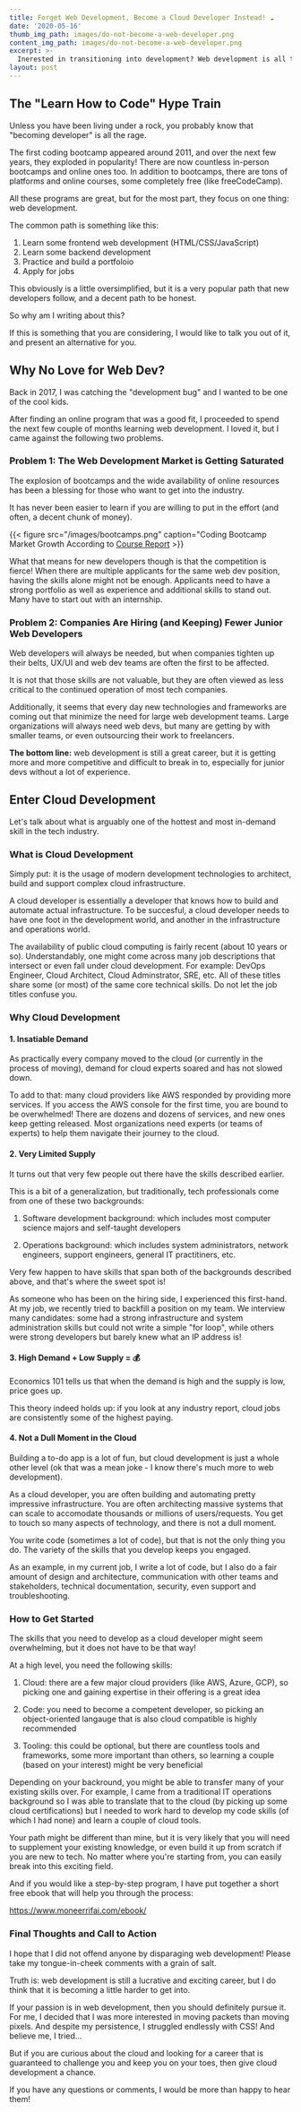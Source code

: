 ```yaml
---
title: Forget Web Development, Become a Cloud Developer Instead! ☁️
date: '2020-05-16'
thumb_img_path: images/do-not-become-a-web-developer.png
content_img_path: images/do-not-become-a-web-developer.png
excerpt: >-
  Inerested in transitioning into development? Web development is all the rage, but cloud development is what you need to be considering instead
layout: post
---
```


## The "Learn How to Code" Hype Train 

Unless you have been living under a rock, you probably know that "becoming developer" is all the rage.

The first coding bootcamp appeared around 2011, and over the next few years, they exploded in popularity! There are now countless in-person bootcamps and online ones too. In addition to bootcamps, there are tons of platforms and online courses, some completely free (like freeCodeCamp).

All these programs are great, but for the most part, they focus on one thing: web development.

The common path is something like this:

1. Learn some frontend web development (HTML/CSS/JavaScript)
2. Learn some backend development
3. Practice and build a portfoloio
4. Apply for jobs

This obviously is a little oversimplified, but it is a very popular path that new developers follow, and a decent path to be honest.

So why am I writing about this?

If this is something that you are considering, I would like to talk you out of it, and present an alternative for you.

## Why No Love for Web Dev?

Back in 2017, I was catching the "development bug" and I wanted to be one of the cool kids.

After finding an online program that was a good fit, I proceeded to spend the next few couple of months learning web development. I loved it, but I came against the following two problems.

### Problem 1: The Web Development Market is Getting Saturated

The explosion of bootcamps and the wide availability of online resources has been a blessing for those who want to get into the industry. 

It has never been easier to learn if you are willing to put in the effort (and often, a decent chunk of money).

{{< figure src="/images/bootcamps.png" caption="Coding Bootcamp Market Growth According to <a href='https://www.coursereport.com/coding-bootcamp-ultimate-guide'>Course Report</a> >}}

What that means for new developers though is that the competition is fierce! When there are multiple applicants for the same web dev position, having the skills alone might not be enough. Applicants need to have a strong portfolio as well as experience and additional skills to stand out. Many have to start out with an internship.

### Problem 2: Companies Are Hiring (and Keeping) Fewer Junior Web Developers

Web developers will always be needed, but when companies tighten up their belts, UX/UI and web dev teams are often the first to be affected.

It is not that those skills are not valuable, but they are often viewed as less critical to the continued operation of most tech companies.

Additionally, it seems that every day new technologies and frameworks are coming out that minimize the need for large web development teams. Large organizations will always need web devs, but many are getting by with smaller teams, or even outsourcing their work to freelancers.

**The bottom line:** web development is still a great career, but it is getting more and more competitive and difficult to break in to, especially for junior devs without a lot of experience.

## Enter Cloud Development 

Let's talk about what is arguably one of the hottest and most in-demand skill in the tech industry.

### What is Cloud Development

Simply put: it is the usage of modern development technologies to architect, build and support complex cloud infrastructure.

A cloud developer is essentially a developer that knows how to build and automate actual infrastructure. To be succesful, a cloud developer needs to have one foot in the development world, and another in the infrastructure and operations world.

The availability of public cloud computing is fairly recent (about 10 years or so). Understandably, one might come across many job descriptions that intersect or even fall under cloud development. For example: DevOps Engineer, Cloud Architect, Cloud Adminstrator, SRE, etc. All of these titles share some (or most) of the same core technical skills. Do not let the job titles confuse you.

### Why Cloud Development

#### 1. Insatiable Demand

As practically every company moved to the cloud (or currently in the process of moving), demand for cloud experts soared and has not slowed down.

To add to that: many cloud providers like AWS responded by providing more services. If you access the AWS console for the first time, you are bound to be overwhelmed! There are dozens and dozens of services, and new ones keep getting released. Most organizations need experts (or teams of experts) to help them navigate their journey to the cloud.

#### 2. Very Limited Supply

It turns out that very few people out there have the skills described earlier.

This is a bit of a generalization, but traditionally, tech professionals come from one of these two backgrounds:

1. Software development background: which includes most computer science majors and self-taught developers

2. Operations background: which includes system administrators, network engineers, support engineers, general IT practitiners, etc.

Very few happen to have skills that span both of the backgrounds described above, and that's where the sweet spot is!

As someone who has been on the hiring side, I experienced this first-hand. At my job, we recently tried to backfill a position on my team. We interview many candidates: some had a strong infrastructure and system administration skills but could not write a simple "for loop", while others were strong developers but barely knew what an IP address is!

#### 3. High Demand + Low Supply = 💰

Economics 101 tells us that when the demand is high and the supply is low, price goes up.

This theory indeed holds up: if you look at any industry report, cloud jobs are consistently some of the highest paying.

#### 4. Not a Dull Moment in the Cloud

Building a to-do app is a lot of fun, but cloud development is just a whole other level (ok that was a mean joke - I know there's much more to web development).

As a cloud developer, you are often building and automating pretty impressive infrastructure. You are often architecting massive systems that can scale to accomodate thousands or millions of users/requests. You get to touch so many aspects of technology, and there is not a dull moment.

You write code (sometimes a lot of code), but that is not the only thing you do. The variety of the skills that you develop keeps you engaged. 

As an example, in my current job, I write a lot of code, but I also do a fair amount of design and architecture, communication with other teams and stakeholders, technical documentation, security, even support and troubleshooting. 

### How to Get Started

The skills that you need to develop as a cloud developer might seem overwhelming, but it does not have to be that way!

At a high level, you need the following skills: 

1. Cloud: there are a few major cloud providers (like AWS, Azure, GCP), so picking one and gaining expertise in their offering is a great idea

2. Code: you need to become a competent developer, so picking an object-oriented langauge that is also cloud compatible is highly recommended

3. Tooling: this could be optional, but there are countless tools and frameworks, some more important than others, so learning a couple (based on your interest) might be very beneficial

Depending on your backround, you might be able to transfer many of your existing skills over. For example, I came from a traditional IT operations background so I was able to translate that to the cloud (by picking up some cloud certifications) but I needed to work hard to develop my code skills (of which I had none) and learn a couple of cloud tools.

Your path might be different than mine, but it is very likely that you will need to supplement your existing knowledge, or even build it up from scratch if you are new to tech. No matter where you're starting from, you can easily break into this exciting field.

And if you would like a step-by-step program, I have put together a short free ebook that will help you through the process:

https://www.moneerrifai.com/ebook/

### Final Thoughts and Call to Action

I hope that I did not offend anyone by disparaging web development! Please take my tongue-in-cheek comments with a grain of salt.

Truth is: web development is still a lucrative and exciting career, but I do think that it is becoming a little harder to get into.

If your passion is in web development, then you should definitely pursue it. For me, I decided that I was more interested in moving packets than moving pixels. And despite my persistence, I struggled endlessly with CSS! And believe me, I tried...

But if you are curious about the cloud and looking for a career that is guaranteed to challenge you and keep you on your toes, then give cloud development a chance.

If you have any questions or comments, I would be more than happy to hear them!
